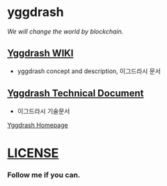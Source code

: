 # yggdrash
_We will change the world by blockchain._

## [Yggdrash WIKI](https://github.com/yggdrash/yggdrash/wiki)
* yggdrash concept and description, 이그드라시 문서

## [Yggdrash Technical Document](docs)
* 이그드라시 기술문서

[Yggdrash Homepage](https://yggdrash.io)

# [LICENSE](LICENSE)

### Follow me if you can.
 